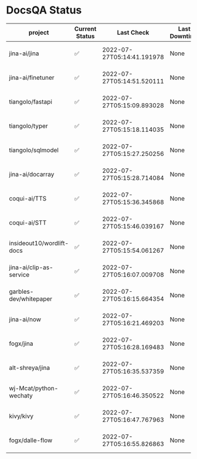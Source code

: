 # DocsQA Status

|         project         |Current Status|        Last Check        |Last Downtime|                % Uptime                |
|-------------------------|--------------|--------------------------|-------------|----------------------------------------|
|jina-ai/jina             |✅            |2022-07-27T05:14:41.191978|None         |100.0 (since 2022-07-27 05:14:21.203218)|
|jina-ai/finetuner        |✅            |2022-07-27T05:14:51.520111|None         |100.0 (since 2022-07-27 05:14:21.203218)|
|tiangolo/fastapi         |✅            |2022-07-27T05:15:09.893028|None         |100.0 (since 2022-07-27 05:14:21.203218)|
|tiangolo/typer           |✅            |2022-07-27T05:15:18.114035|None         |100.0 (since 2022-07-27 05:14:21.203218)|
|tiangolo/sqlmodel        |✅            |2022-07-27T05:15:27.250256|None         |100.0 (since 2022-07-27 05:14:21.203218)|
|jina-ai/docarray         |✅            |2022-07-27T05:15:28.714084|None         |100.0 (since 2022-07-27 05:14:21.203218)|
|coqui-ai/TTS             |✅            |2022-07-27T05:15:36.345868|None         |100.0 (since 2022-07-27 05:14:21.203218)|
|coqui-ai/STT             |✅            |2022-07-27T05:15:46.039167|None         |100.0 (since 2022-07-27 05:14:21.203218)|
|insideout10/wordlift-docs|✅            |2022-07-27T05:15:54.061267|None         |100.0 (since 2022-07-27 05:14:21.203218)|
|jina-ai/clip-as-service  |✅            |2022-07-27T05:16:07.009708|None         |100.0 (since 2022-07-27 05:14:21.203218)|
|garbles-dev/whitepaper   |✅            |2022-07-27T05:16:15.664354|None         |100.0 (since 2022-07-27 05:14:21.203218)|
|jina-ai/now              |✅            |2022-07-27T05:16:21.469203|None         |100.0 (since 2022-07-27 05:14:21.203218)|
|fogx/jina                |✅            |2022-07-27T05:16:28.169483|None         |100.0 (since 2022-07-27 05:14:21.203218)|
|alt-shreya/jina          |✅            |2022-07-27T05:16:35.537359|None         |100.0 (since 2022-07-27 05:14:21.203218)|
|wj-Mcat/python-wechaty   |✅            |2022-07-27T05:16:46.350522|None         |100.0 (since 2022-07-27 05:14:21.203218)|
|kivy/kivy                |✅            |2022-07-27T05:16:47.767963|None         |100.0 (since 2022-07-27 05:14:21.203218)|
|fogx/dalle-flow          |✅            |2022-07-27T05:16:55.826863|None         |100.0 (since 2022-07-27 05:14:21.203218)|
